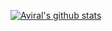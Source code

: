 
[![Aviral's github stats](https://github-readme-stats.vercel.app/api?username=aviralx10&show_icons=true&theme=radical&count_private=true)](https://github.com/anuraghazra/github-readme-stats)
